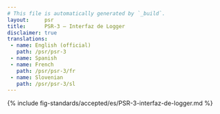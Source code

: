 ```yaml
---
# This file is automatically generated by `_build`.
layout:     psr
title:      PSR-3 — Interfaz de Logger
disclaimer: true
translations:
 - name: English (official)
   path: /psr/psr-3
 - name: Spanish
 - name: French
   path: /psr/psr-3/fr
 - name: Slovenian
   path: /psr/psr-3/sl
---
```

{% include fig-standards/accepted/es/PSR-3-interfaz-de-logger.md %}
